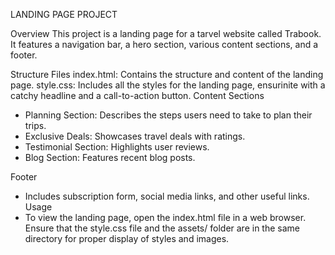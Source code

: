 LANDING PAGE PROJECT

Overview This project is a landing page for a tarvel website called Trabook. It features a navigation bar, a hero section, various content sections, and a footer.

Structure Files index.html: Contains the structure and content of the landing page. style.css: Includes all the styles for the landing page, ensurinite with a catchy headline and a call-to-action button. Content Sections

* Planning Section: Describes the steps users need to take to plan their trips.
* Exclusive Deals: Showcases travel deals with ratings.
* Testimonial Section: Highlights user reviews.
* Blog Section: Features recent blog posts.

Footer

* Includes subscription form, social media links, and other useful links. Usage
* To view the landing page, open the index.html file in a web browser. Ensure that the style.css file and the assets/ folder are in the same directory for proper display of styles and images.

